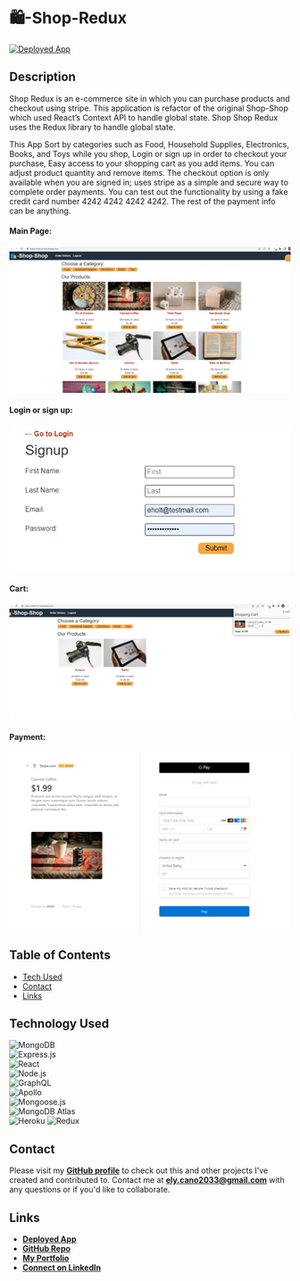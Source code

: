 # 🛍️-Shop-Redux

<a href="https://redux-shop-ec.herokuapp.com/">![Deployed App](https://img.shields.io/badge/Deployed%20App-blue.svg)</a>

## Description

Shop Redux is an e-commerce site in which you can purchase products and checkout using stripe. This application is refactor of the original Shop-Shop which used React’s Context API to handle global state. Shop Shop Redux uses the Redux library to handle global state.

This App Sort by categories such as Food, Household Supplies, Electronics, Books, and Toys while you shop, Login or sign up in order to checkout your purchase, Easy access to your shopping cart as you add items. You can adjust product quantity and remove items. The checkout option is only available when you are signed in; uses stripe as a simple and secure way to complete order payments. You can test out the functionality by using a fake credit card number 4242 4242 4242 4242. The rest of the payment info can be anything.

#### Main Page:

![Main Page](/client/src/assets/images/screenshot-1.png)

#### Login or sign up:

![Login or sign up](/client/src/assets/images/screenshot-4.png)

#### Cart:

![Cart Results](/client/src/assets/images/screenshot-2.png)

#### Payment:

![Payment](/client/src/assets/images/screenshot-3.png)

## Table of Contents

- [Tech Used](#tech-used)
- [Contact](#contact)
- [Links](#links)

## Technology Used

![MongoDB](https://img.shields.io/badge/MongoDB-4EA94B?style=for-the-badge&logo=mongodb&logoColor=white)  
 ![Express.js](https://img.shields.io/badge/Express.js-404D59?style=for-the-badge)  
 ![React](https://img.shields.io/badge/React-20232A?style=for-the-badge&logo=react&logoColor=61DAFB)  
 ![Node.js](https://img.shields.io/badge/Node.js-43853D?style=for-the-badge&logo=node.js&logoColor=white)  
 ![GraphQL](https://img.shields.io/badge/GraphQL-E4405F?style=for-the-badge)  
 ![Apollo](https://img.shields.io/badge/Apollo_Server-8B89CC?style=for-the-badge)  
 ![Mongoose.js](https://img.shields.io/badge/Mongoose.js-880000?style=for-the-badge&logoColor=white)  
 ![MongoDB Atlas](https://img.shields.io/badge/MongoDB%20Atlas-4EA94B?style=for-the-badge&logo=mongodb&logoColor=white)  
 ![Heroku](https://img.shields.io/badge/Heroku-430098?style=for-the-badge&logo=heroku&logoColor=white)
![Redux](https://img.shields.io/badge/Redux-593D88?style=for-the-badge&logo=redux&logoColor=white)

## Contact

Please visit my **[GitHub profile](https://github.com/ElyCano/)** to check out this and other projects I've created and contributed to.
Contact me at **ely.cano2033@gmail.com** with any questions or if you'd like to collaborate.

## Links

- **[Deployed App](https://redux-shop-ec.herokuapp.com/)**
- **[GitHub Repo](https://github.com/ElyCano/redux-shop-ec.git)**
- **[My Portfolio](https://professional-react-portafolio.herokuapp.com/)**
- **[Connect on LinkedIn](https://www.linkedin.com/in/elizabeth-cano-6241b9226/)**
